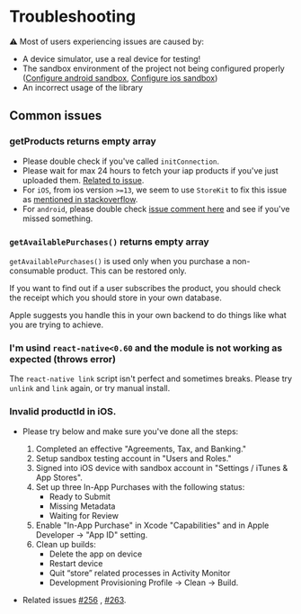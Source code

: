 # Troubleshooting

⚠️ Most of users experiencing issues are caused by:

- A device simulator, use a real device for testing!
- The sandbox environment of the project not being configured properly ([Configure android sandbox](https://www.iaphub.com/docs/set-up-android/configure-sandbox-testing), [Configure ios sandbox](https://www.iaphub.com/docs/set-up-ios/configure-sandbox-testing/))
- An incorrect usage of the library

## Common issues

### getProducts returns empty array

- Please double check if you've called `initConnection`.
- Please wait for max 24 hours to fetch your iap products if you've just uploaded them. [Related to issue](https://github.com/dooboolab/react-native-iap/issues/1065).
- For `iOS`, from ios version `>=13`, we seem to use `StoreKit` to fix this issue as [mentioned in stackoverflow](https://stackoverflow.com/questions/58020258/requesting-an-in-app-purchase-in-ios-13-fails/58065711#58065711).
- For `android`, please double check [issue comment here](https://github.com/dooboolab/react-native-iap/issues/124#issuecomment-386593185) and see if you've missed something.

### `getAvailablePurchases()` returns empty array

`getAvailablePurchases()` is used only when you purchase a non-consumable product. This can be restored only.

If you want to find out if a user subscribes the product, you should check the receipt which you should store in your own database.

Apple suggests you handle this in your own backend to do things like what you are trying to achieve.

### I'm usind `react-native<0.60` and the module is not working as expected (throws error)

The `react-native link` script isn't perfect and sometimes breaks.
Please try `unlink` and `link` again, or try manual install.

### Invalid productId in iOS.

- Please try below and make sure you've done all the steps:

  1. Completed an effective "Agreements, Tax, and Banking."
  2. Setup sandbox testing account in "Users and Roles."
  3. Signed into iOS device with sandbox account in "Settings / iTunes & App Stores".
  4. Set up three In-App Purchases with the following status:
     - Ready to Submit
     - Missing Metadata
     - Waiting for Review
  5. Enable "In-App Purchase" in Xcode "Capabilities" and in Apple Developer -> "App ID" setting.
  6. Clean up builds:
     - Delete the app on device
     - Restart device
     - Quit “store” related processes in Activity Monitor
     - Development Provisioning Profile -> Clean -> Build.

- Related issues [#256](https://github.com/dooboolab/react-native-iap/issues/256) , [#263](https://github.com/dooboolab/react-native-iap/issues/263).

